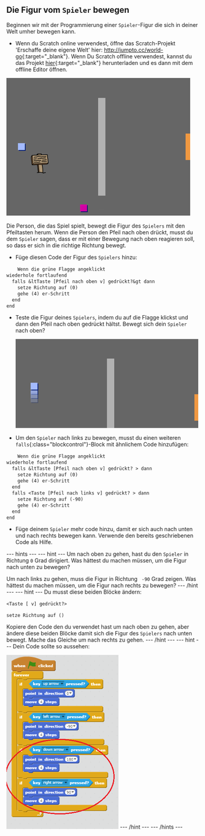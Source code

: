 ## Die Figur vom `Spieler` bewegen

Beginnen wir mit der Programmierung einer `Spieler`-Figur die sich in deiner Welt umher bewegen kann.

+ Wenn du Scratch online verwendest, öffne das Scratch-Projekt 'Erschaffe deine eigene Welt' hier: <http://jumpto.cc/world-go>{:target="_blank"}. Wenn Du Scratch offline verwendest, kannst du das Projekt [hier](http://jumpto.cc/world-get){:target="_blank"} herunterladen und es dann mit dem offline Editor öffnen. 

![Screenshot](images/world-starter.png)

Die Person, die das Spiel spielt, bewegt die Figur des `Spielers` mit den Pfeiltasten herum. Wenn die Person den Pfeil nach oben drückt, musst du dem `Spieler` sagen, dass er mit einer Bewegung nach oben reagieren soll, so dass er sich in die richtige Richtung bewegt.

+ Füge diesen Code der Figur des `Spielers` hinzu:

```blocks
    Wenn die grüne Flagge angeklickt
wiederhole fortlaufend 
  falls &ltTaste [Pfeil nach oben v] gedrückt?&gt dann 
    setze Richtung auf (0)
    gehe (4) er-Schritt
  end
end  
```

+ Teste die Figur deines `Spielers`, indem du auf die Flagge klickst und dann den Pfeil nach oben gedrückt hältst. Bewegt sich dein `Spieler` nach oben?
    
    ![Screenshot](images/world-up.png)

+ Um den `Spieler` nach links zu bewegen, musst du einen weiteren `falls`{:class="blockcontrol"}-Block mit ähnlichem Code hinzufügen:

```blocks
    Wenn die grüne Flagge angeklickt
wiederhole fortlaufend 
  falls &ltTaste [Pfeil nach oben v] gedrückt? > dann 
    setze Richtung auf (0)
    gehe (4) er-Schritt
  end
  falls <Taste [Pfeil nach links v] gedrückt? > dann 
    setze Richtung auf (-90)
    gehe (4) er-Schritt
  end
end
```

+ Füge deinem `Spieler` mehr code hinzu, damit er sich auch nach unten und nach rechts bewegen kann. Verwende den bereits geschriebenen Code als Hilfe.

\--- hints \--- \--- hint \--- Um nach oben zu gehen, hast du den `Spieler` in Richtung `0` Grad dirigiert. Was hättest du machen müssen, um die Figur nach unten zu bewegen?

Um nach links zu gehen, muss die Figur in Richtung ` -90` Grad zeigen. Was hättest du machen müssen, um die Figur nach rechts zu bewegen? \--- /hint \--- \--- hint \--- Du musst diese beiden Blöcke ändern:

```blocks
<Taste [ v] gedrückt?>
```

```blocks
setze Richtung auf ()
```

Kopiere den Code den du verwendet hast um nach oben zu gehen, aber ändere diese beiden Blöcke damit sich die Figur des `Spielers` nach unten bewegt. Mache das Gleiche um nach rechts zu gehen. \--- /hint \--- \--- hint \--- Dein Code sollte so aussehen:

![Sich nach unten und nach rechts bewegen](images/finished-move-down-right.png) \--- /hint \--- \--- /hints \---